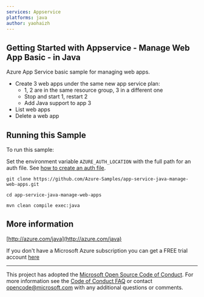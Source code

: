 ```yaml
---
services: Appservice
platforms: java
author: yaohaizh
---
```


## Getting Started with Appservice - Manage Web App Basic - in Java ##


  Azure App Service basic sample for managing web apps.
   - Create 3 web apps under the same new app service plan:
     - 1, 2 are in the same resource group, 3 in a different one
     - Stop and start 1, restart 2
     - Add Java support to app 3
   - List web apps
   - Delete a web app
 

## Running this Sample ##

To run this sample:

Set the environment variable `AZURE_AUTH_LOCATION` with the full path for an auth file. See [how to create an auth file](https://github.com/Azure/azure-libraries-for-java/blob/master/AUTH.md).

    git clone https://github.com/Azure-Samples/app-service-java-manage-web-apps.git

    cd app-service-java-manage-web-apps

    mvn clean compile exec:java

## More information ##

[http://azure.com/java](http://azure.com/java)

If you don't have a Microsoft Azure subscription you can get a FREE trial account [here](http://go.microsoft.com/fwlink/?LinkId=330212)

---

This project has adopted the [Microsoft Open Source Code of Conduct](https://opensource.microsoft.com/codeofconduct/). For more information see the [Code of Conduct FAQ](https://opensource.microsoft.com/codeofconduct/faq/) or contact [opencode@microsoft.com](mailto:opencode@microsoft.com) with any additional questions or comments.